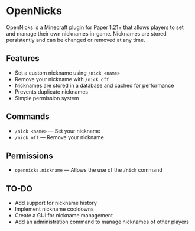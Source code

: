 # OpenNicks

OpenNicks is a Minecraft plugin for Paper 1.21+ that allows players to set and manage their own nicknames in-game. Nicknames are stored persistently and can be changed or removed at any time.

## Features

- Set a custom nickname using `/nick <name>`
- Remove your nickname with `/nick off`
- Nicknames are stored in a database and cached for performance
- Prevents duplicate nicknames
- Simple permission system

## Commands

- `/nick <name>` — Set your nickname
- `/nick off` — Remove your nickname

## Permissions

- `opennicks.nickname` — Allows the use of the `/nick` command

## TO-DO
- Add support for nickname history
- Implement nickname cooldowns
- Create a GUI for nickname management
- Add an administration command to manage nicknames of other players
